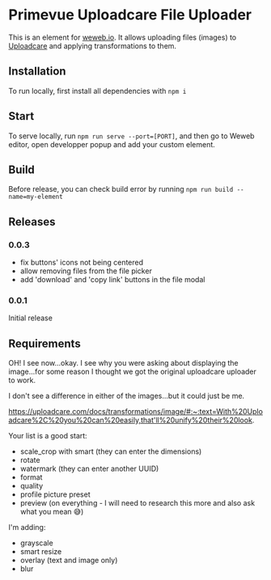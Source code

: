 # Primevue Uploadcare File Uploader

This is an element for [weweb.io](https://www.weweb.io/). It allows uploading files (images) to [Uploadcare](https://uploadcare.com/) and applying transformations to them.

## Installation

To run locally, first install all dependencies with `npm i`

## Start

To serve locally, run `npm run serve --port=[PORT]`, and then go to Weweb editor, open developper popup and add your custom element.

## Build

Before release, you can check build error by running `npm run build --name=my-element`

## Releases

### 0.0.3

- fix buttons' icons not being centered
- allow removing files from the file picker
- add 'download' and 'copy link' buttons in the file modal

### 0.0.1

Initial release

## Requirements

OH! I see now...okay. I see why you were asking about displaying the image...for some reason I thought we got the original uploadcare uploader to work.

I don't see a difference in either of the images...but it could just be me.

https://uploadcare.com/docs/transformations/image/#:~:text=With%20Uploadcare%2C%20you%20can%20easily,that'll%20unify%20their%20look.

Your list is a good start:

- scale_crop with smart (they can enter the dimensions)
- rotate
- watermark (they can enter another UUID)
- format
- quality
- profile picture preset
- preview (on everything - I will need to research this more and also ask what you mean 😅)

I'm adding:

- grayscale
- smart resize
- overlay (text and image only)
- blur
